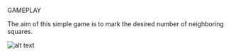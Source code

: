 GAMEPLAY

The aim of this simple game is to mark the desired number of neighboring squares.

![alt text](https://user-images.githubusercontent.com/97326625/149719304-5b9ae54c-ee6f-4417-ac42-16af8f7d0d57.gif)
